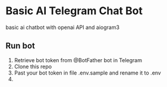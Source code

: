# Basic AI Telegram Chat Bot

basic ai chatbot with openai API and aiogram3

## Run bot

1. Retrieve bot token from @BotFather bot in Telegram
2. Clone this repo
3. Past your bot token in file .env.sample and rename it to .env
4. 
